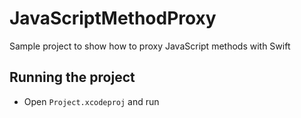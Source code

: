 # JavaScriptMethodProxy

Sample project to show how to proxy JavaScript methods with Swift

## Running the project

- Open `Project.xcodeproj` and run
